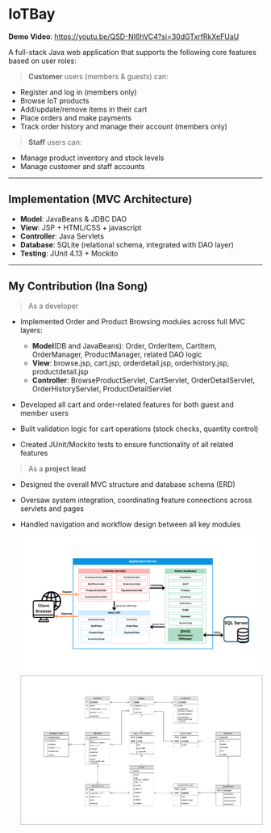 # IoTBay

**Demo Video**: https://youtu.be/QSD-Nl6hVC4?si=30dGTxrfRkXeFUaU

A full-stack Java web application that supports the following core features based on user roles:

> **Customer** users (members & guests) can:
  - Register and log in (members only)
  - Browse IoT products
  - Add/update/remove items in their cart
  - Place orders and make payments
  - Track order history and manage their account (members only)

> **Staff** users can:
  - Manage product inventory and stock levels
  - Manage customer and staff accounts

---
## Implementation (MVC Architecture)
- **Model**: JavaBeans & JDBC DAO 
- **View**: JSP + HTML/CSS + javascript 
- **Controller**: Java Servlets 
- **Database**: SQLite (relational schema, integrated with DAO layer)
- **Testing**: JUnit 4.13 + Mockito

---
## My Contribution (Ina Song)
> As a developer
  - Implemented Order and Product Browsing modules across full MVC layers:
    - **Model**(DB and JavaBeans): Order, OrderItem, CartItem, OrderManager, ProductManager, related DAO logic
    - **View**: browse.jsp, cart.jsp, orderdetail.jsp, orderhistory.jsp, productdetail.jsp
    - **Controller**: BrowseProductServlet, CartServlet, OrderDetailServlet, OrderHistoryServlet, ProductDetailServlet

  - Developed all cart and order-related features for both guest and member users
  - Built validation logic for cart operations (stock checks, quantity control)
  - Created JUnit/Mockito tests to ensure functionality of all related features
> As a **project lead**
  - Designed the overall MVC structure and database schema (ERD)
  - Oversaw system integration, coordinating feature connections across servlets and pages
  - Handled navigation and workflow design between all key modules 

    ![MVC design](./IotBay/src/main/webapp/images/MVC.png)
    ![ERD](./IotBay/src/main/webapp/images/ERD.jpg)






